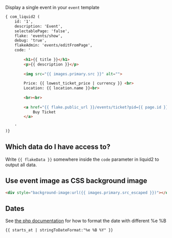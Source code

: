 Display a single event in your `event` template

```html
{ com_liquid2 (
	id: '1',
	description: 'Event',
	selectablePage: 'false',
	flake: 'events/show',
	debug: 'true',
	flakeAdmin: 'events/editFromPage',
	code: '
		
		<h1>{{ title }}</h1>
		<p>{{ description }}</p>
		
		<img src="{{ images.primary.src }}" alt="">
	
		Price: {{ lowest_ticket_price | currency }} <br>
		Location: {{ location.name }}<br>
		
		<br><br>
		
		<a href="{{ flake.public_url }}/events/ticket?pid={{ page.id }}&amp;{{ currentQueryString }}">
			Buy Ticket
		</a>	
		
	'
)}
```

## Which data do I have access to?

Write ```{{ flakeData }}``` somewhere inside the `code` parameter in liquid2 to output all data. 

## Use event image as CSS background image

```html
<div style="background-image:url({{ images.primary.src_escaped }})"></div>
```

## Dates

See [the php documentation](http://php.net/manual/en/function.strftime.php) for how to format the date with different %e %B

```
{{ starts_at | stringToDateFormat:"%e %B %Y" }}
```